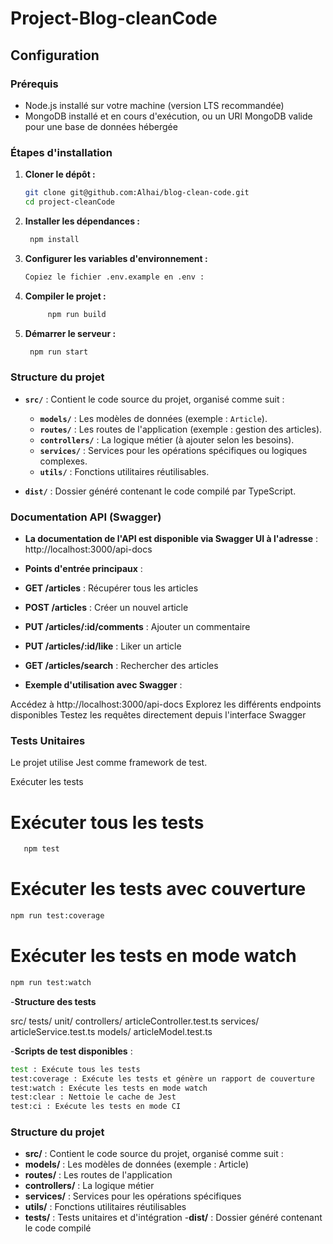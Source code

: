 # Project-Blog-cleanCode

## Configuration

### Prérequis

- Node.js installé sur votre machine (version LTS recommandée)
- MongoDB installé et en cours d'exécution, ou un URI MongoDB valide pour une base de données hébergée

### Étapes d'installation

1. **Cloner le dépôt :**

   ```bash
   git clone git@github.com:Alhai/blog-clean-code.git
   cd project-cleanCode

   ```

2. **Installer les dépendances :**

   ```bash
    npm install
   ```

3. **Configurer les variables d'environnement :**

   ```bash
   Copiez le fichier .env.example en .env :
   ```

4. **Compiler le projet :**

   ```bash
        npm run build
   ```

5. **Démarrer le serveur :**
   ```bash
    npm run start
   ```

### Structure du projet

- **`src/`** : Contient le code source du projet, organisé comme suit :

  - **`models/`** : Les modèles de données (exemple : `Article`).
  - **`routes/`** : Les routes de l'application (exemple : gestion des articles).
  - **`controllers/`** : La logique métier (à ajouter selon les besoins).
  - **`services/`** : Services pour les opérations spécifiques ou logiques complexes.
  - **`utils/`** : Fonctions utilitaires réutilisables.

- **`dist/`** : Dossier généré contenant le code compilé par TypeScript.

### Documentation API (Swagger)
- **La documentation de l'API est disponible via Swagger UI à l'adresse** : http://localhost:3000/api-docs
- **Points d'entrée principaux**  :

- **GET /articles**  : Récupérer tous les articles
- **POST /articles**  : Créer un nouvel article
- **PUT /articles/:id/comments**  : Ajouter un commentaire
- **PUT /articles/:id/like**  : Liker un article
- **GET /articles/search**  : Rechercher des articles

- **Exemple d'utilisation avec Swagger** :

Accédez à http://localhost:3000/api-docs
Explorez les différents endpoints disponibles
Testez les requêtes directement depuis l'interface Swagger

### Tests Unitaires
Le projet utilise Jest comme framework de test.

Exécuter les tests

# Exécuter tous les tests
 ```bash
    npm test
   ```

# Exécuter les tests avec couverture
 ```bash
npm run test:coverage
   ```

# Exécuter les tests en mode watch
 ```bash
npm run test:watch
   ```

-**Structure des tests**

src/
  tests/
    unit/
      controllers/
        articleController.test.ts
      services/
        articleService.test.ts
      models/
        articleModel.test.ts

-**Scripts de test disponibles** :

 ```bash
test : Exécute tous les tests
test:coverage : Exécute les tests et génère un rapport de couverture
test:watch : Exécute les tests en mode watch
test:clear : Nettoie le cache de Jest
test:ci : Exécute les tests en mode CI
   ```

### Structure du projet

- **src/** : Contient le code source du projet, organisé comme suit :
- **models/**  : Les modèles de données (exemple : Article)
- **routes/** : Les routes de l'application
- **controllers/** : La logique métier
- **services/** : Services pour les opérations spécifiques
- **utils/** : Fonctions utilitaires réutilisables
- **tests/** : Tests unitaires et d'intégration
-**dist/** : Dossier généré contenant le code compilé